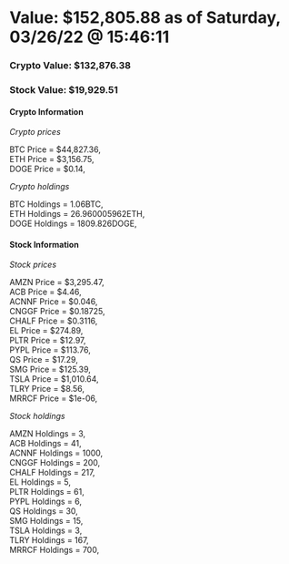 # Value: $152,805.88 as of Saturday, 03/26/22 @ 15:46:11 

### Crypto Value: $132,876.38

### Stock Value: $19,929.51

#### Crypto Information 
*Crypto prices* 

BTC Price = $44,827.36,  
ETH Price = $3,156.75,  
DOGE Price = $0.14,  


*Crypto holdings* 

BTC Holdings = 1.06BTC,  
ETH Holdings = 26.960005962ETH,  
DOGE Holdings = 1809.826DOGE,  


#### Stock Information 

*Stock prices* 

AMZN Price = $3,295.47,  
ACB Price = $4.46,  
ACNNF Price = $0.046,  
CNGGF Price = $0.18725,  
CHALF Price = $0.3116,  
EL Price = $274.89,  
PLTR Price = $12.97,  
PYPL Price = $113.76,  
QS Price = $17.29,  
SMG Price = $125.39,  
TSLA Price = $1,010.64,  
TLRY Price = $8.56,  
MRRCF Price = $1e-06,  


*Stock holdings* 

AMZN Holdings = 3,  
ACB Holdings = 41,  
ACNNF Holdings = 1000,  
CNGGF Holdings = 200,  
CHALF Holdings = 217,  
EL Holdings = 5,  
PLTR Holdings = 61,  
PYPL Holdings = 6,  
QS Holdings = 30,  
SMG Holdings = 15,  
TSLA Holdings = 3,  
TLRY Holdings = 167,  
MRRCF Holdings = 700,  


